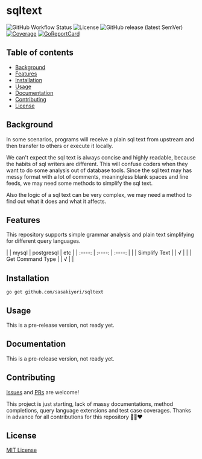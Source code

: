 # sqltext
![GitHub Workflow Status](https://img.shields.io/github/workflow/status/sasakiyori/sqltext/Main)
![License](https://img.shields.io/github/license/sasakiyori/sqltext)
![GitHub release (latest SemVer)](https://img.shields.io/github/v/release/sasakiyori/sqltext)
[![Coverage](https://coveralls.io/repos/github/sasakiyori/sqltext/badge.svg)](https://coveralls.io/github/sasakiyori/sqltext)
[![GoReportCard](https://goreportcard.com/badge/sasakiyori/sqltext)](https://goreportcard.com/report/github.com/sasakiyori/sqltext)

## Table of contents
  - [Background](#background)
  - [Features](#features)
  - [Installation](#installation)
  - [Usage](#usage)
  - [Documentation](#documentation)
  - [Contributing](#contributing)
  - [License](#license)

## Background
In some scenarios, programs will receive a plain sql text from upstream and then transfer to others or execute it locally.

We can't expect the sql text is always concise and highly readable, because the habits of sql writers are different. This will confuse coders when they want to do some analysis out of database tools. Since the sql text may has messy format with a lot of comments, meaningless blank spaces and line feeds, we may need some methods to simplify the sql text.

Also the logic of a sql text can be very complex, we may need a method to find out what it does and what it affects.

## Features
This repository supports simple grammar analysis and plain text simplifying for different query languages.

|                   | mysql  | postgresql | etc |
| :----:            | :----: | :----:     |     |
| Simplify Text     |        | √          |     |
| Get Command Type  |        | √          |     |

## Installation

```shell
go get github.com/sasakiyori/sqltext
```

## Usage
This is a pre-release version, not ready yet.

## Documentation
This is a pre-release version, not ready yet.

## Contributing
[Issues](https://github.com/sasakiyori/sqltext/issues/new) and [PRs](https://github.com/sasakiyori/sqltext/pulls) are welcome!

This project is just starting, lack of massy documentations, method completions, query language extensions and test case coverages. Thanks in advance for all contributions for this repository :pray::pray::heart:

## License
[MIT License](LICENSE)
